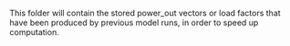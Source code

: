 This folder will contain the stored power_out vectors or load factors that have been produced by previous model runs, in order to speed up computation.